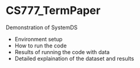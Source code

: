 # CS777_TermPaper
Demonstration of SystemDS
- Environment setup
- How to run the code
- Results of running the code with data
- Detailed explaination of the dataset and results
